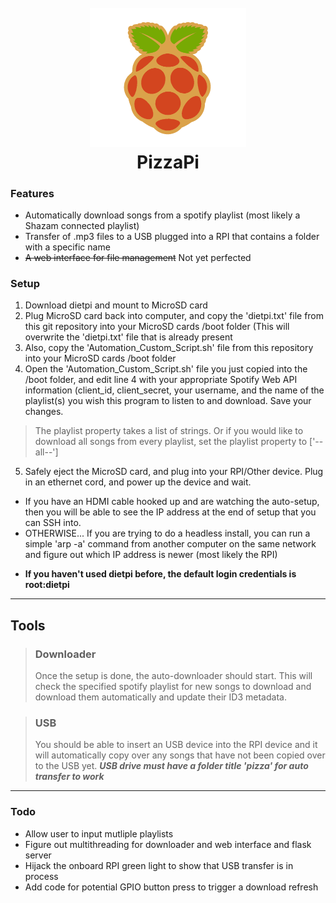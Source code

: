 <h1 align="center">
  <br>
  <img src="https://github.com/evanvin/PizzaPi/blob/master/PizzaPi.png" alt="PizzaPi" width="250">
  <br>
  PizzaPi
</h1>


### Features

* Automatically download songs from a spotify playlist (most likely a Shazam connected playlist)
* Transfer of .mp3 files to a USB plugged into a RPI that contains a folder with a specific name
* ~~A web interface for file management~~ Not yet perfected

### Setup

1. Download dietpi and mount to MicroSD card
2. Plug MicroSD card back into computer, and copy the 'dietpi.txt' file from this git repository into your MicroSD cards /boot folder (This will overwrite the 'dietpi.txt' file that is already present
3. Also, copy the 'Automation_Custom_Script.sh' file from this repository into your MicroSD cards /boot folder
4. Open the 'Automation_Custom_Script.sh' file you just copied into the /boot folder, and edit line 4 with your appropriate Spotify Web API information (client_id, client_secret, your username, and the name of the playlist(s) you wish this program to listen to and download. Save your changes.
> The playlist property takes a list of strings. Or if you would like to download all songs from every playlist, set the playlist property to ['--all--']
5. Safely eject the MicroSD card, and plug into your RPI/Other device. Plug in an ethernet cord, and power up the device and wait.

- If you have an HDMI cable hooked up and are watching the auto-setup, then you will be able to see the IP address at the end of setup that you can SSH into.
- OTHERWISE... If you are trying to do a headless install, you can run a simple 'arp -a' command from another computer on the same network and figure out which IP address is newer (most likely the RPI)

* **If you haven't used dietpi before, the default login credentials is root:dietpi**

---

## Tools

> ### Downloader
> Once the setup is done, the auto-downloader should start. This will check the specified spotify playlist for new songs to download and download them automatically and update their ID3 metadata.

> ### USB
>You should be able to insert an USB device into the RPI device and it will automatically copy over any songs that have not been copied over to the USB yet. ***USB drive must have a folder title 'pizza' for auto transfer to work***

---

### Todo

* Allow user to input mutliple playlists
* Figure out multithreading for downloader and web interface and flask server
* Hijack the onboard RPI green light to show that USB transfer is in process
* Add code for potential GPIO button press to trigger a download refresh
